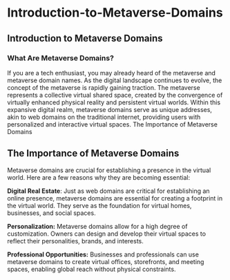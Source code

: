 # Introduction-to-Metaverse-Domains

## Introduction to Metaverse Domains

### What Are Metaverse Domains?
If you are a tech enthusiast, you may already heard of the metaverse and metaverse domain names. As the digital landscape continues to evolve, the concept of the metaverse is rapidly gaining traction. The metaverse represents a collective virtual shared space, created by the convergence of virtually enhanced physical reality and persistent virtual worlds. Within this expansive digital realm, metaverse domains serve as unique addresses, akin to web domains on the traditional internet, providing users with personalized and interactive virtual spaces.
The Importance of Metaverse Domains

## The Importance of Metaverse Domains

Metaverse domains are crucial for establishing a presence in the virtual world. Here are a few reasons why they are becoming essential:

**Digital Real Estate**: Just as web domains are critical for establishing an online presence, metaverse domains are essential for creating a footprint in the virtual world. They serve as the foundation for virtual homes, businesses, and social spaces.

**Personalization:** Metaverse domains allow for a high degree of customization. Owners can design and develop their virtual spaces to reflect their personalities, brands, and interests.

**Professional Opportunities:** Businesses and professionals can use metaverse domains to create virtual offices, storefronts, and meeting spaces, enabling global reach without physical constraints.



